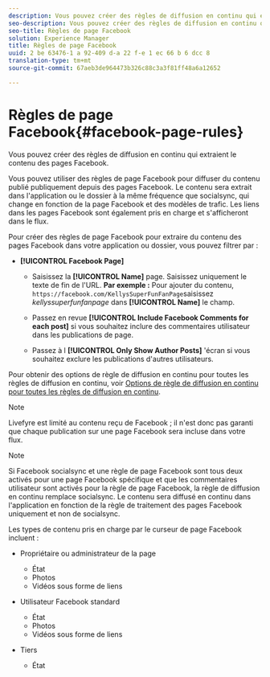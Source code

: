 ```yaml
---
description: Vous pouvez créer des règles de diffusion en continu qui extraient le contenu des pages Facebook.
seo-description: Vous pouvez créer des règles de diffusion en continu qui extraient le contenu des pages Facebook.
seo-title: Règles de page Facebook
solution: Experience Manager
title: Règles de page Facebook
uuid: 2 be 63476-1 a 92-409 d-a 22 f-e 1 ec 66 b 6 dcc 8
translation-type: tm+mt
source-git-commit: 67aeb3de964473b326c88c3a3f81ff48a6a12652

---
```



# Règles de page Facebook{#facebook-page-rules}

Vous pouvez créer des règles de diffusion en continu qui extraient le contenu des pages Facebook.

Vous pouvez utiliser des règles de page Facebook pour diffuser du contenu publié publiquement depuis des pages Facebook. Le contenu sera extrait dans l&#39;application ou le dossier à la même fréquence que socialsync, qui change en fonction de la page Facebook et des modèles de trafic. Les liens dans les pages Facebook sont également pris en charge et s&#39;afficheront dans le flux.

Pour créer des règles de page Facebook pour extraire du contenu des pages Facebook dans votre application ou dossier, vous pouvez filtrer par :

* **[!UICONTROL Facebook Page]**

   * Saisissez la **[!UICONTROL Name]** page. Saisissez uniquement le texte de fin de l&#39;URL. **Par exemple :** Pour ajouter du contenu, `https://facebook.com/KellysSuperFunFanPage`saisissez *kellyssuperfunfanpage* dans **[!UICONTROL Name]** le champ.

   * Passez en revue **[!UICONTROL Include Facebook Comments for each post]** si vous souhaitez inclure des commentaires utilisateur dans les publications de page.
   * Passez à l **[!UICONTROL Only Show Author Posts]** &#39;écran si vous souhaitez exclure les publications d&#39;autres utilisateurs.

Pour obtenir des options de règle de diffusion en continu pour toutes les règles de diffusion en continu, voir [Options de règle de diffusion en continu pour toutes les règles de diffusion en continu](../c-streams/c-stream-rule-options-for-all-stream-rules.md#c_stream_rule_options_for_all_stream_rules).

>[!NOTE]
>
>Livefyre est limité au contenu reçu de Facebook ; il n&#39;est donc pas garanti que chaque publication sur une page Facebook sera incluse dans votre flux.

>[!NOTE]
>
>Si Facebook socialsync et une règle de page Facebook sont tous deux activés pour une page Facebook spécifique et que les commentaires utilisateur sont activés pour la règle de page Facebook, la règle de diffusion en continu remplace socialsync. Le contenu sera diffusé en continu dans l&#39;application en fonction de la règle de traitement des pages Facebook uniquement et non de socialsync.

Les types de contenu pris en charge par le curseur de page Facebook incluent :

* Propriétaire ou administrateur de la page

   * État
   * Photos
   * Vidéos sous forme de liens

* Utilisateur Facebook standard

   * État
   * Photos
   * Vidéos sous forme de liens

* Tiers

   * État

